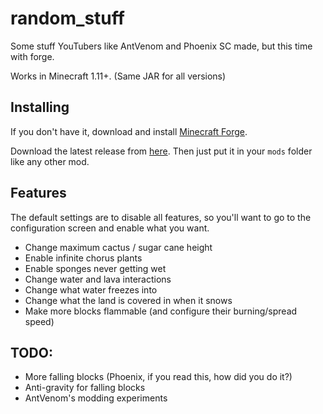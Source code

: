 # random_stuff

Some stuff YouTubers like AntVenom and Phoenix SC made, but this time with
forge.

Works in Minecraft 1.11+. (Same JAR for all versions)

## Installing

If you don't have it, download and install [Minecraft Forge](https://files.minecraftforge.net/).

Download the latest release from [here](https://github.com/randomdude999/random-stuff-mod/releases).
Then just put it in your `mods` folder like any other mod.

## Features

The default settings are to disable all features, so you'll want to go to the
configuration screen and enable what you want.

* Change maximum cactus / sugar cane height
* Enable infinite chorus plants
* Enable sponges never getting wet
* Change water and lava interactions
* Change what water freezes into
* Change what the land is covered in when it snows
* Make more blocks flammable (and configure their burning/spread speed)

## TODO:

* More falling blocks (Phoenix, if you read this, how did you do it?)
* Anti-gravity for falling blocks
* AntVenom's modding experiments